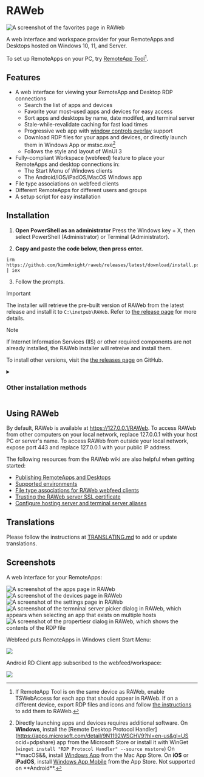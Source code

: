 # RAWeb

<picture>
  <source media="(prefers-color-scheme: dark)" srcset="frontend/lib/assets/favorites_dark.png">
  <source media="(prefers-color-scheme: light)" srcset="frontend/lib/assets/favorites_light.png">
  <img src="frontend/lib/assets/favorites_light.png" alt="A screenshot of the favorites page in RAWeb">
</picture>

A web interface and workspace provider for your RemoteApps and Desktops hosted on Windows 10, 11, and Server.

To set up RemoteApps on your PC, try [RemoteApp Tool](https://github.com/kimmknight/remoteapptool)[^1].

## Features

- A web interface for viewing your RemoteApp and Desktop RDP connections
  - Search the list of apps and devices
  - Favorite your most-used apps and devices for easy access
  - Sort apps and desktops by name, date modifed, and terminal server
  - Stale-while-revalidate caching for fast load times
  - Progressive web app with [window controls overlay](https://github.com/WICG/window-controls-overlay/blob/main/explainer.md) support
  - Download RDP files for your apps and devices, or directly launch them in Windows App or mstsc.exe[^2]
  - Follows the style and layout of WinUI 3
- Fully-compliant Workspace (webfeed) feature to place your RemoteApps and desktop connections in:
  - The Start Menu of Windows clients
  - The Android/iOS/iPadOS/MacOS Windows app
- File type associations on webfeed clients
- Different RemoteApps for different users and groups
- A setup script for easy installation

[^1]: If RemoteApp Tool is on the same device as RAWeb, enable TSWebAccess for each app that should appear in RAWeb. If on a different device, export RDP files and icons and follow [the instructions](https://github.com/kimmknight/raweb/wiki/Publishing-RemoteApps-and-Desktops) to add them to RAWeb.
[^2]:
    Directly launching apps and devices requires additional software.
    On **Windows**, install the [Remote Desktop Protocol Handler](https://apps.microsoft.com/detail/9N1192WSCHV9?hl=en-us&gl=US ocid=pdpshare) app from the Microsoft Store or install it with WinGet (`winget install "RDP Protocol Handler" --source msstore`)
    On **macOS&&, install [Windows App](https://apps.apple.com/us/app/windows-app/id1295203466) from the Mac App Store.
    On **iOS** or **iPadOS**, install [Windows App Mobile](https://apps.apple.com/us/app/windows-app-mobile/id714464092) from the App Store.
    Not supported on **Android\*\*.

## Installation

1. **Open PowerShell as an administrator**
   Press the Windows key + X, then select PowerShell (Administrator) or Terminal (Administrator).

2. **Copy and paste the code below, then press enter.**

```
irm https://github.com/kimmknight/raweb/releases/latest/download/install.ps1 | iex
```

3. Follow the prompts.

> [!IMPORTANT]
> The installer will retrieve the pre-built version of RAWeb from the latest release and install it to `C:\inetpub\RAWeb`.
> Refer to [the release page](https://github.com/kimmknight/raweb/releases/latest) for more details.

> [!NOTE]
> If Internet Information Services (IIS) or other required components are not already installed, the RAWeb installer will retreive and install them.

To install other versions, visit the [the releases page](https://github.com/kimmknight/raweb/releases) on GitHub.

<details>
<summary><h3>Other installation methods</h3></summary>

### Method 2. Non-interactive installation

To install the latest version without prompts, use the following command instead:

```
& ([scriptblock]::Create((irm https://github.com/kimmknight/raweb/releases/latest/download/install.ps1)) -AcceptAll
```

If RAWeb is already installed, installing with this option will replace the existing configuration and installed files. Resources, policies, and other data in `/App_Data` with be preserved.

### Method 3. Manual download and setup

1. Download the [latest RAWeb repository zip file](https://github.com/kimmknight/raweb/archive/master.zip).
2. Extract the zip file and run **Setup.ps1** in PowerShell as administrator.

### Method 4. Manual installation in IIS

_If you need to control user or group access to resources, want to configure RAWeb policies (application settings) via the web app, or plan to add RemoteApps and Desktops as a Workspace in the Windows App:_

1. Download and extract the latest pre-built RAWeb zip file from [the latest release](https://github.com/kimmknight/raweb/releases/latest).
2. Extract the contents of the zip file to a folder in your IIS website's directory (default is `C:\inetpub\wwwroot`)
3. In IIS Manager, create a new application pool with the name **raweb**. Use **.NET CLR Version v4.0.30319** with **Integrated** pipeline mode.
4. In IIS, convert the folder to an application. Use the **raweb** application pool.
5. At the application level, edit Anonymous Authentication to use the application pool identity (raweb) instead of IUSR.
6. On the `auth` subfolder only, disable Anonymous Authentication and enable Basic Authentication and Windows Authentication.
7. Disable permissions enheritance on the `RAWeb` directory.  a. In **IIS Manager**, right click the application and choose **Edit Permissions...**.
  b. Switch to the **Security** tab.
  c. Click **Advanced**.
  d. Click **Disable inheritance**.
7. Update the permissions to the following:

| Type | Principal | Access | Applies to |
|---|---|---|---|
|Allow|SYSTEM|Full Control|This folder, subfolders and files|
|Allow|Administrators|Full Control|This folder, subfolders and files|
|Allow|IIS AppPool\raweb|Read|This folder, subfolders and files|

8. Grant modify access to the `App_Data` folder for **IIS AppPool\raweb**:
  a. Under the application in IIS Manager, right click **App_Data** and choose **Edit Permissions...**.
  b. Switch to the **Security** tab.
  c. Click **Edit**.
  d. Select **raweb** and the check **Modify** in the **Allow column**. Click **OK**.
9. Grant read access to the `auth` folder for Everyone (Everyone is a built-in group that represents all users and groups).
10. Grant read access to `AppData\resources` for **Users**.
11. Grant read and execute access to `bin\SQLite.Interop.dll` for **IIS AppPool\raweb**

_If you only plan to use the web interface without authentication (some features will be disabled):_

1. Download and extract the latest pre-built RAWeb zip file from [the latest release](https://github.com/kimmknight/raweb/releases/latest).
2. Extract the contents of the zip file to a folder in your IIS website's directory (default is `C:\inetpub\wwwroot`)
3. In IIS Manager, create a new application pool with the name **raweb**. Use **.NET CLR Version v4.0.30319** with **Integrated** pipeline mode.
4. In IIS, convert the folder to an application. Use the **raweb** application pool.
At the application level and on the auth subfolder, edit Anonymous Authentication to use the application pool identity (raweb) instead of IUSR.
7. Ensure that the **Users** group has read and execute permissions for the application folder and its children.

</details>

## Using RAWeb

By default, RAWeb is available at https://127.0.0.1/RAWeb. To access RAWeb from other computers on your local network, replace 127.0.0.1 with your host PC or server's name. To access RAWeb from outside your local network, expose port 443 and replace 127.0.0.1 with your public IP address.

The following resources from the RAWeb wiki are also helpful when getting started:

- [Publishing RemoteApps and Desktops](https://github.com/kimmknight/raweb/wiki/Publishing-RemoteApps-and-Desktops)
- [Supported environments](https://github.com/kimmknight/raweb/wiki/Supported-environments)
- [File type associations for RAWeb webfeed clients](https://github.com/kimmknight/raweb/wiki/File-type-associations-for-RAWeb-webfeed-clients)
- [Trusting the RAWeb server SSL certificate](<https://github.com/kimmknight/raweb/wiki/Trusting-the-RAWeb-server-(Fix-security-error-5003)>)
- [Configure hosting server and terminal server aliases](https://github.com/kimmknight/raweb/wiki/Configure-hosting-server-and-terminal-server-aliases)

## Translations

Please follow the instructions at [TRANSLATING.md](TRANSLATING.md) to add or update translations.

## Screenshots

A web interface for your RemoteApps:

<picture>
  <source media="(prefers-color-scheme: dark)" srcset="frontend/lib/assets/apps_dark.png">
  <source media="(prefers-color-scheme: light)" srcset="frontend/lib/assets/apps_light.png">
  <img src="frontend/lib/assets/apps_light.png" alt="A screenshot of the apps page in RAWeb">
</picture>

<picture>
  <source media="(prefers-color-scheme: dark)" srcset="frontend/lib/assets/devices_dark.png">
  <source media="(prefers-color-scheme: light)" srcset="frontend/lib/assets/devices_light.png">
  <img src="frontend/lib/assets/devices_light.png" alt="A screenshot of the devices page in RAWeb">
</picture>

<picture>
  <source media="(prefers-color-scheme: dark)" srcset="frontend/lib/assets/settings_dark.png">
  <source media="(prefers-color-scheme: light)" srcset="frontend/lib/assets/settings_light.png">
  <img src="frontend/lib/assets/settings_light.png" alt="A screenshot of the settings page in RAWeb">
</picture>

<picture>
  <source media="(prefers-color-scheme: dark)" srcset="frontend/lib/assets/terminal-server-picker_dark.png">
  <source media="(prefers-color-scheme: light)" srcset="frontend/lib/assets/terminal-server-picker_light.png">
  <img src="frontend/lib/assets/terminal-server-picker_light.png" alt="A screenshot of the termninal server picker dialog in RAWeb, which appears when selecting an app that exists on multiple hosts">
</picture>

<picture>
  <source media="(prefers-color-scheme: dark)" srcset="frontend/lib/assets/app-properties_dark.png">
  <source media="(prefers-color-scheme: light)" srcset="frontend/lib/assets/app-properties_light.png">
  <img src="frontend/lib/assets/app-properties_light.png" alt="A screenshot of the propertiesr dialog in RAWeb, which shows the contents of the RDP file">
</picture>

Webfeed puts RemoteApps in Windows client Start Menu:

![](https://github.com/kimmknight/raweb/wiki/images/screenshots/windows-webfeed-sm.png)

Android RD Client app subscribed to the webfeed/workspace:

![](https://github.com/kimmknight/raweb/wiki/images/screenshots/android-workspace-sm.jpg)
